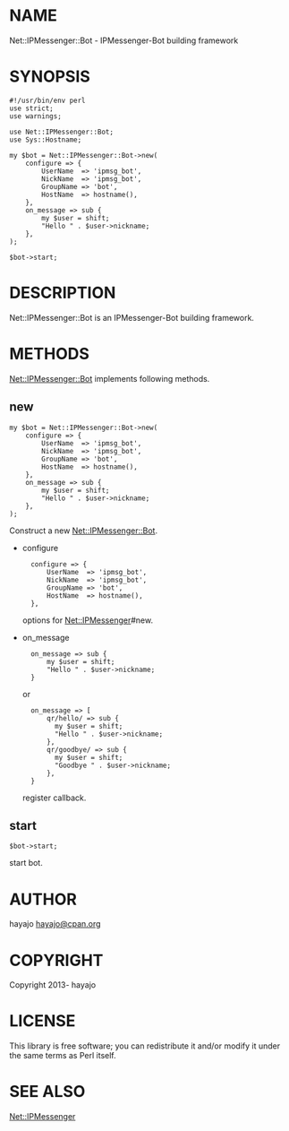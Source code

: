 # NAME

Net::IPMessenger::Bot - IPMessenger-Bot building framework

# SYNOPSIS

    #!/usr/bin/env perl
    use strict;
    use warnings;

    use Net::IPMessenger::Bot;
    use Sys::Hostname;

    my $bot = Net::IPMessenger::Bot->new(
        configure => {
            UserName  => 'ipmsg_bot',
            NickName  => 'ipmsg_bot',
            GroupName => 'bot',
            HostName  => hostname(),
        },
        on_message => sub {
            my $user = shift;
            "Hello " . $user->nickname;
        },
    );

    $bot->start;

# DESCRIPTION

Net::IPMessenger::Bot is an IPMessenger-Bot building framework.

# METHODS

[Net::IPMessenger::Bot](http://search.cpan.org/perldoc?Net::IPMessenger::Bot) implements following methods.

## new

    my $bot = Net::IPMessenger::Bot->new(
        configure => {
            UserName  => 'ipmsg_bot',
            NickName  => 'ipmsg_bot',
            GroupName => 'bot',
            HostName  => hostname(),
        },
        on_message => sub {
            my $user = shift;
            "Hello " . $user->nickname;
        },
    );

Construct a new [Net::IPMessenger::Bot](http://search.cpan.org/perldoc?Net::IPMessenger::Bot).

- configure

        configure => {
            UserName  => 'ipmsg_bot',
            NickName  => 'ipmsg_bot',
            GroupName => 'bot',
            HostName  => hostname(),
        },

    options for [Net::IPMessenger](http://search.cpan.org/perldoc?Net::IPMessenger)\#new.

- on\_message

        on_message => sub {
            my $user = shift;
            "Hello " . $user->nickname;
        }

    or

        on_message => [
            qr/hello/ => sub {
              my $user = shift;
              "Hello " . $user->nickname;
            },
            qr/goodbye/ => sub {
              my $user = shift;
              "Goodbye " . $user->nickname;
            },
        }

    register callback.

## start

    $bot->start;

start bot.

# AUTHOR

hayajo <hayajo@cpan.org>

# COPYRIGHT

Copyright 2013- hayajo

# LICENSE

This library is free software; you can redistribute it and/or modify
it under the same terms as Perl itself.

# SEE ALSO

[Net::IPMessenger](http://search.cpan.org/perldoc?Net::IPMessenger)
